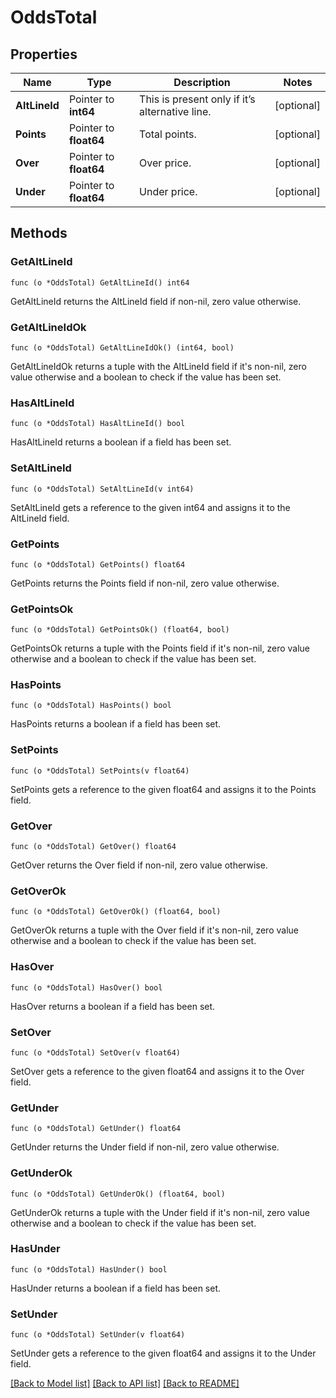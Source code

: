 # OddsTotal

## Properties

Name | Type | Description | Notes
------------ | ------------- | ------------- | -------------
**AltLineId** | Pointer to **int64** | This is present only if it’s alternative line. | [optional] 
**Points** | Pointer to **float64** | Total points. | [optional] 
**Over** | Pointer to **float64** | Over price. | [optional] 
**Under** | Pointer to **float64** | Under price. | [optional] 

## Methods

### GetAltLineId

`func (o *OddsTotal) GetAltLineId() int64`

GetAltLineId returns the AltLineId field if non-nil, zero value otherwise.

### GetAltLineIdOk

`func (o *OddsTotal) GetAltLineIdOk() (int64, bool)`

GetAltLineIdOk returns a tuple with the AltLineId field if it's non-nil, zero value otherwise
and a boolean to check if the value has been set.

### HasAltLineId

`func (o *OddsTotal) HasAltLineId() bool`

HasAltLineId returns a boolean if a field has been set.

### SetAltLineId

`func (o *OddsTotal) SetAltLineId(v int64)`

SetAltLineId gets a reference to the given int64 and assigns it to the AltLineId field.

### GetPoints

`func (o *OddsTotal) GetPoints() float64`

GetPoints returns the Points field if non-nil, zero value otherwise.

### GetPointsOk

`func (o *OddsTotal) GetPointsOk() (float64, bool)`

GetPointsOk returns a tuple with the Points field if it's non-nil, zero value otherwise
and a boolean to check if the value has been set.

### HasPoints

`func (o *OddsTotal) HasPoints() bool`

HasPoints returns a boolean if a field has been set.

### SetPoints

`func (o *OddsTotal) SetPoints(v float64)`

SetPoints gets a reference to the given float64 and assigns it to the Points field.

### GetOver

`func (o *OddsTotal) GetOver() float64`

GetOver returns the Over field if non-nil, zero value otherwise.

### GetOverOk

`func (o *OddsTotal) GetOverOk() (float64, bool)`

GetOverOk returns a tuple with the Over field if it's non-nil, zero value otherwise
and a boolean to check if the value has been set.

### HasOver

`func (o *OddsTotal) HasOver() bool`

HasOver returns a boolean if a field has been set.

### SetOver

`func (o *OddsTotal) SetOver(v float64)`

SetOver gets a reference to the given float64 and assigns it to the Over field.

### GetUnder

`func (o *OddsTotal) GetUnder() float64`

GetUnder returns the Under field if non-nil, zero value otherwise.

### GetUnderOk

`func (o *OddsTotal) GetUnderOk() (float64, bool)`

GetUnderOk returns a tuple with the Under field if it's non-nil, zero value otherwise
and a boolean to check if the value has been set.

### HasUnder

`func (o *OddsTotal) HasUnder() bool`

HasUnder returns a boolean if a field has been set.

### SetUnder

`func (o *OddsTotal) SetUnder(v float64)`

SetUnder gets a reference to the given float64 and assigns it to the Under field.


[[Back to Model list]](../README.md#documentation-for-models) [[Back to API list]](../README.md#documentation-for-api-endpoints) [[Back to README]](../README.md)


